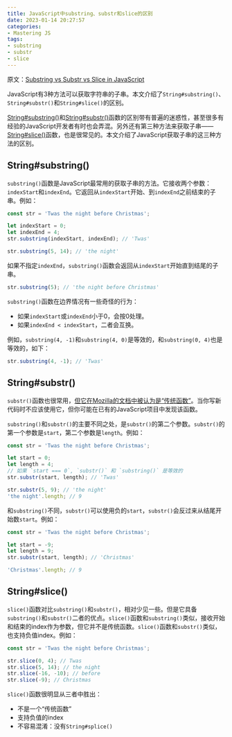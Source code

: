 ```yaml
---
title: JavaScript中substring、substr和slice的区别
date: 2023-01-14 20:27:57
categories:
- Mastering JS
tags:
- substring
- substr
- slice
---
```


原文：[Substring vs Substr vs Slice in JavaScript](https://masteringjs.io/tutorials/fundamentals/substring)

JavaScript有3种方法可以获取字符串的子串。本文介绍了`String#substring()`、`String#substr()`和`String#slice()`的区别。

<!-- more -->

[String#substring()](https://developer.mozilla.org/en-US/docs/Web/JavaScript/Reference/Global_Objects/String/substring)和[String#substr()](https://developer.mozilla.org/en-US/docs/Web/JavaScript/Reference/Global_Objects/String/substr)函数的区别带有普遍的迷惑性，甚至很多有经验的JavaScript开发者有时也会弄混。另外还有第三种方法来获取子串——[String#slice()](https://developer.mozilla.org/en-US/docs/Web/JavaScript/Reference/Global_Objects/String/slice)函数，也是很常见的。本文介绍了JavaScript获取子串的这三种方法的区别。

## String#substring()

`substring()`函数是JavaScript最常用的获取子串的方法。它接收两个参数：`indexStart`和`indexEnd`。它返回从`indexStart`开始、到`indexEnd`之前结束的子串。例如：

```javascript
const str = 'Twas the night before Christmas';

let indexStart = 0;
let indexEnd = 4;
str.substring(indexStart, indexEnd); // 'Twas'

str.substring(5, 14); // 'the night'
```

如果不指定`indexEnd`，`substring()`函数会返回从`indexStart`开始直到结尾的子串。

```javascript
str.substring(5); // 'the night before Christmas'
```

`substring()`函数在边界情况有一些奇怪的行为：

* 如果`indexStart`或`indexEnd`小于0，会按0处理。
* 如果`indexEnd < indexStart`，二者会互换。

例如，`substring(4, -1)`和`substring(4, 0)`是等效的，和`substring(0, 4)`也是等效的，如下：

```javascript
str.substring(4, -1); // 'Twas'
```

## String#substr()

`substr()`函数也很常用，[但它在Mozilla的文档中被认为是“传统函数”](https://developer.mozilla.org/en-US/docs/Web/JavaScript/Reference/Global_Objects/String/substr)。当你写新代码时不应该使用它，但你可能在已有的JavaScript项目中发现该函数。

`substring()`和`substr()`的主要不同之处，是`substr()`的第二个参数。`substr()`的第一个参数是`start`，第二个参数是`length`。例如：

```javascript
const str = 'Twas the night before Christmas';

let start = 0;
let length = 4;
// 如果 `start === 0`, `substr()` 和 `substring()` 是等效的
str.substr(start, length); // 'Twas'

str.substr(5, 9); // 'the night'
'the night'.length; // 9
```

和`substring()`不同，`substr()`可以使用负的`start`，`substr()`会反过来从结尾开始数`start`。例如：

```javascript
const str = 'Twas the night before Christmas';

let start = -9;
let length = 9;
str.substr(start, length); // 'Christmas'

'Christmas'.length; // 9
```

## String#slice()

`slice()`函数对比`substring()`和`substr()`，相对少见一些。但是它具备`substring()`和`substr()`二者的优点。`slice()`函数和`substring()`类似，接收开始和结束的index作为参数，但它并不是传统函数。`slice()`函数和`substr()`类似，也支持负值index。例如：

```javascript
const str = 'Twas the night before Christmas';

str.slice(0, 4); // Twas
str.slice(5, 14); // the night
str.slice(-16, -10); // before
str.slice(-9); // Christmas
```

`slice()`函数很明显从三者中胜出：

* 不是一个“传统函数”
* 支持负值的index
* 不容易混淆：没有`String#splice()`